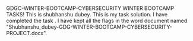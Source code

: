 #
GDGC-WINTER-BOOTCAMP-CYBERSECURITY 
WINTER BOOTCAMP TASKS! 
This is shubhanshu dubey. 
This is my task solution. I have completed the task . 
I have kept all the flags in the word document named "Shubhanshu_dubey-GDG-WINTER-BOOTCAMP-CYBERSECURITY-PROJECT.docx".
